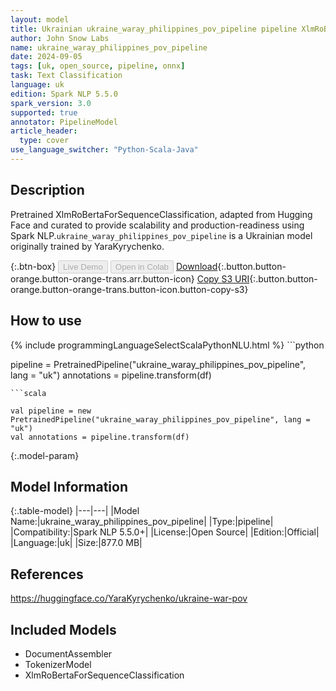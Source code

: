 ```yaml
---
layout: model
title: Ukrainian ukraine_waray_philippines_pov_pipeline pipeline XlmRoBertaForSequenceClassification from YaraKyrychenko
author: John Snow Labs
name: ukraine_waray_philippines_pov_pipeline
date: 2024-09-05
tags: [uk, open_source, pipeline, onnx]
task: Text Classification
language: uk
edition: Spark NLP 5.5.0
spark_version: 3.0
supported: true
annotator: PipelineModel
article_header:
  type: cover
use_language_switcher: "Python-Scala-Java"
---
```


## Description

Pretrained XlmRoBertaForSequenceClassification, adapted from Hugging Face and curated to provide scalability and production-readiness using Spark NLP.`ukraine_waray_philippines_pov_pipeline` is a Ukrainian model originally trained by YaraKyrychenko.

{:.btn-box}
<button class="button button-orange" disabled>Live Demo</button>
<button class="button button-orange" disabled>Open in Colab</button>
[Download](https://s3.amazonaws.com/auxdata.johnsnowlabs.com/public/models/ukraine_waray_philippines_pov_pipeline_uk_5.5.0_3.0_1725513879534.zip){:.button.button-orange.button-orange-trans.arr.button-icon}
[Copy S3 URI](s3://auxdata.johnsnowlabs.com/public/models/ukraine_waray_philippines_pov_pipeline_uk_5.5.0_3.0_1725513879534.zip){:.button.button-orange.button-orange-trans.button-icon.button-copy-s3}

## How to use



<div class="tabs-box" markdown="1">
{% include programmingLanguageSelectScalaPythonNLU.html %}
```python

pipeline = PretrainedPipeline("ukraine_waray_philippines_pov_pipeline", lang = "uk")
annotations =  pipeline.transform(df)   

```
```scala

val pipeline = new PretrainedPipeline("ukraine_waray_philippines_pov_pipeline", lang = "uk")
val annotations = pipeline.transform(df)

```
</div>

{:.model-param}
## Model Information

{:.table-model}
|---|---|
|Model Name:|ukraine_waray_philippines_pov_pipeline|
|Type:|pipeline|
|Compatibility:|Spark NLP 5.5.0+|
|License:|Open Source|
|Edition:|Official|
|Language:|uk|
|Size:|877.0 MB|

## References

https://huggingface.co/YaraKyrychenko/ukraine-war-pov

## Included Models

- DocumentAssembler
- TokenizerModel
- XlmRoBertaForSequenceClassification